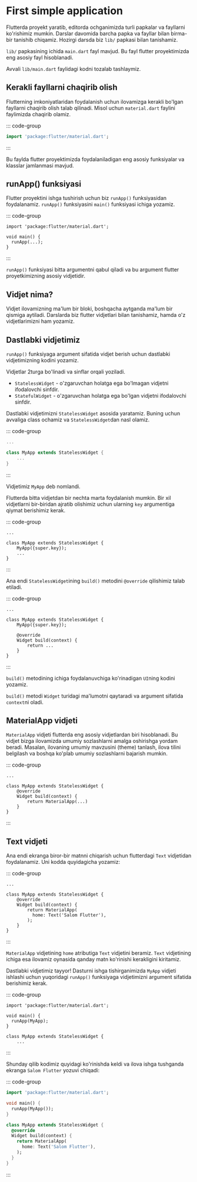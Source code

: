 # First simple application

Flutterda proyekt yaratib, editorda ochganimizda turli papkalar va fayllarni ko'rishimiz mumkin.
Darslar davomida barcha papka va fayllar bilan birma-bir tanishib chiqamiz. Hozirgi darsda biz `lib/` papkasi bilan
tanishamiz.

`lib/` papkasining ichida `main.dart` fayl mavjud. Bu fayl flutter proyektimizda eng asosiy fayl hisoblanadi.

Avvali `lib/main.dart` faylidagi kodni tozalab tashlaymiz.

## Kerakli fayllarni chaqirib olish

Flutterning imkoniyatlaridan foydalanish uchun ilovamizga kerakli bo'lgan fayllarni chaqirib olish talab qilinadi.
Misol uchun `material.dart` faylini faylimizda chaqirib olamiz.

::: code-group

```dart [lib/main.dart]
import 'package:flutter/material.dart';
```

:::

Bu faylda flutter proyektimizda foydalaniladigan eng asosiy funksiyalar va klasslar jamlanmasi mavjud.

## runApp() funksiyasi

Flutter proyektini ishga tushirish uchun biz `runApp()` funksiyasidan foydalanamiz. `runApp()` funksiyasini `main()`
funksiyasi ichiga yozamiz.

::: code-group

```dart{4} [lib/main.dart]
import 'package:flutter/material.dart';

void main() {
  runApp(...);
}
```

:::

`runApp()` funksiyasi bitta argumentni qabul qiladi va bu argument flutter proyetkimizning asosiy vidjetidir.

## Vidjet nima?

Vidjet ilovamizning ma'lum bir bloki, boshqacha aytganda ma'lum bir qismiga aytiladi. Darslarda biz flutter vidjetlari
bilan tanishamiz, hamda o'z vidjetlarimizni ham yozamiz.

## Dastlabki vidjetimiz

`runApp()` funksiyaga argument sifatida vidjet berish uchun dastlabki vidjetimizning kodini yozamiz.

Vidjetlar 2turga bo'linadi va sinflar orqali yoziladi.

* `StatelessWidget` - o'zgaruvchan holatga ega bo'lmagan vidjetni ifodalovchi sinfdir.
* `StatefulWidget` - o'zgaruvchan holatga ega bo'lgan vidjetni ifodalovchi sinfdir.

Dastlabki vidjetimizni `StatelessWidget` asosida yaratamiz. Buning uchun avvaliga class ochamiz va `StatelessWidget`dan
nasl olamiz.

::: code-group

```dart [lib/main.dart]
...

class MyApp extends StatelessWidget {
    ...
}
```

:::

Vidjetimiz `MyApp` deb nomlandi.

Flutterda bitta vidjetdan bir nechta marta foydalanish mumkin. Bir xil vidjetlarni bir-biridan ajratib olishimiz uchun
ularning `key` argumentiga qiymat berishimiz kerak.

::: code-group

```dart{4} [lib/main.dart]
...

class MyApp extends StatelessWidget {
    MyApp({super.key});
    ...
}
```

:::

Ana endi `StatelessWidget`ining `build()` metodini `@override` qilishimiz talab
etiladi.

::: code-group

```dart{6-9} [lib/main.dart]
...

class MyApp extends StatelessWidget {
    MyApp({super.key});

    @override
    Widget build(context) {
        return ...
    }
}
```

:::

`build()` metodining ichiga foydalanuvchiga ko'rinadigan `UI`ning kodini yozamiz.

`build()` metodi `Widget` turidagi ma'lumotni qaytaradi va argument sifatida `context`ni oladi.

## MaterialApp vidjeti

`MaterialApp` vidjeti flutterda eng asosiy vidjetlardan biri hisoblanadi. Bu vidjet bizga ilovamizda umumiy sozlashlarni
amalga oshirishga yordam beradi. Masalan, ilovaning umumiy mavzusini (theme) tanlash, ilova tilini belgilash va boshqa
ko'plab umumiy sozlashlarni bajarish mumkin.

::: code-group

```dart{6} [lib/main.dart]
...

class MyApp extends StatelessWidget {
    @override
    Widget build(context) {
        return MaterialApp(...)
    }
}
```

:::

## Text vidjeti

Ana endi ekranga biror-bir matnni chiqarish uchun flutterdagi `Text` vidjetidan foydalanamiz. Uni kodda quyidagicha
yozamiz:

::: code-group

```dart{7} [lib/main.dart]
...

class MyApp extends StatelessWidget {
    @override
    Widget build(context) {
        return MaterialApp(
          home: Text('Salom Flutter'),
        );
    }
}
```

:::

`MaterialApp` vidjetining `home` atributiga `Text` vidjetini beramiz. `Text` vidjetining ichiga esa ilovamiz oynasida
qanday matn ko'rinishi kerakligini kiritamiz.

Dastlabki vidjetimiz tayyor! Dasturni ishga tishirganimizda `MyApp` vidjeti ishlashi uchun yuqoridagi `runApp()`
funksiyaga vidjetimizni argument sifatida berishimiz kerak.

::: code-group

```dart{4} [lib/main.dart]
import 'package:flutter/material.dart';

void main() {
  runApp(MyApp);
}

class MyApp extends StatelessWidget {
    ...
```

:::

Shunday qilib kodimiz quyidagi ko'rinishda keldi va ilova ishga tushganda ekranga `Salom Flutter` yozuvi chiqadi:

::: code-group

```dart
import 'package:flutter/material.dart';

void main() {
  runApp(MyApp());
}

class MyApp extends StatelessWidget {
  @override
  Widget build(context) {
    return MaterialApp(
      home: Text('Salom Flutter'),
    );
  }
}

```

:::
